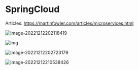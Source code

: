 # SpringCloud

Articles: https://martinfowler.com/articles/microservices.html

![image-20221212202118419](D:\SwirebevUser\chennl\AppData\Roaming\Typora\typora-user-images\image-20221212202118419.png)

![img](https://martinfowler.com/articles/microservices/images/sketch.png)

![image-20221212202723179](D:\SwirebevUser\chennl\AppData\Roaming\Typora\typora-user-images\image-20221212202723179.png)

![image-20221212210538426](D:\SwirebevUser\chennl\AppData\Roaming\Typora\typora-user-images\image-20221212210538426.png)